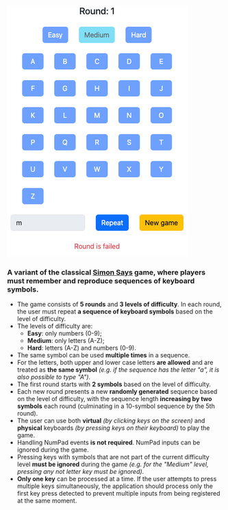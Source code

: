 ![Preview](./preview.png)

### A variant of the classical [Simon Says](https://en.wikipedia.org/wiki/Simon_says) game, where players must remember and reproduce sequences of keyboard symbols.

- The game consists of **5 rounds** and **3 levels of difficulty**. In each round, the user must repeat **a sequence of keyboard symbols** based on the level of difficulty.
- The levels of difficulty are:
  - **Easy**: only numbers (0-9);
  - **Medium**: only letters (A-Z);
  - **Hard**: letters (A-Z) and numbers (0-9).
- The same symbol can be used **multiple times** in a sequence.
- For the letters, both upper and lower case letters **are allowed** and are treated as **the same symbol** _(e.g. if the sequence has the letter "a", it is also possible to type "A")_.
- The first round starts with **2 symbols** based on the level of difficulty.
- Each new round presents a new **randomly generated** sequence based on the level of difficulty, with the sequence length **increasing by two symbols** each round (culminating in a 10-symbol sequence by the 5th round).
- The user can use both **virtual** _(by clicking keys on the screen)_ and **physical** keyboards _(by pressing keys on their keyboard)_ to play the game.
- Handling NumPad events **is not required**. NumPad inputs can be ignored during the game.
- Pressing keys with symbols that are not part of the current difficulty level **must be ignored** during the game _(e.g. for the "Medium" level, pressing any not letter key must be ignored)_.
- **Only one key** can be processed at a time. If the user attempts to press multiple keys simultaneously, the application should process only the first key press detected to prevent multiple inputs from being registered at the same moment.
